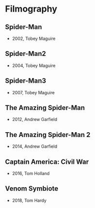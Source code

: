 # Filmography

## Spider-Man

- 2002, Tobey Maguire

## Spider-Man2

- 2004, Tobey Maguire

## Spider-Man3

- 2007, Tobey Maguire

## The Amazing Spider-Man 

- 2012, Andrew Garfield

## The Amazing Spider-Man 2 

- 2014, Andrew Garfield

## Captain America: Civil War

- 2016, Tom Holland

## Venom Symbiote

- 2018, Tom Hardy 
